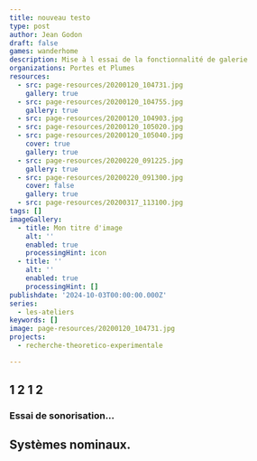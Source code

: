 ```yaml
---
title: nouveau testo
type: post
author: Jean Godon
draft: false
games: wanderhome
description: Mise à l essai de la fonctionnalité de galerie
organizations: Portes et Plumes
resources:
  - src: page-resources/20200120_104731.jpg
    gallery: true
  - src: page-resources/20200120_104755.jpg
    gallery: true
  - src: page-resources/20200120_104903.jpg
  - src: page-resources/20200120_105020.jpg
  - src: page-resources/20200120_105040.jpg
    cover: true
    gallery: true
  - src: page-resources/20200220_091225.jpg
    gallery: true
  - src: page-resources/20200220_091300.jpg
    cover: false
    gallery: true
  - src: page-resources/20200317_113100.jpg
tags: []
imageGallery:
  - title: Mon titre d'image
    alt: ''
    enabled: true
    processingHint: icon
  - title: ''
    alt: ''
    enabled: true
    processingHint: []
publishdate: '2024-10-03T00:00:00.000Z'
series:
  - les-ateliers
keywords: []
image: page-resources/20200120_104731.jpg
projects:
  - recherche-theoretico-experimentale

---
```


## 1 2 1 2
### Essai de sonorisation...
## Systèmes nominaux.